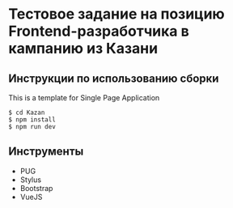 # Тестовое задание на позицию Frontend-разработчика в кампанию из Казани

## Инструкции по использованию сборки
This is a template for Single Page Application
```
$ cd Kazan
$ npm install
$ npm run dev
```
## Инструменты
+ PUG
+ Stylus
+ Bootstrap
+ VueJS
